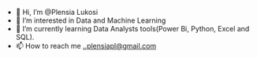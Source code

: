 - 👋 Hi, I’m @Plensia Lukosi
- 👀 I’m interested in Data and Machine Learning
- 🌱 I’m currently learning Data Analysts tools(Power Bi, Python, Excel and SQL).
- 📫 How to reach me ..plensiapl@gmail.com

<!---
Sia-06/Sia-06 is a ✨ special ✨ repository because its `README.md` (this file) appears on your GitHub profile.
You can click the Preview link to take a look at your changes.
--->
